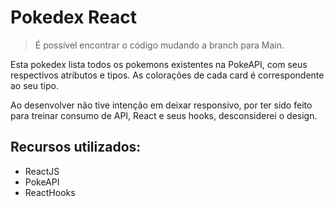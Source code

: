# Pokedex React
> É possível encontrar o código mudando a branch para Main.

<p>Esta pokedex lista todos os pokemons existentes na PokeAPI, com seus respectivos atributos e tipos. As colorações de cada card é correspondente ao seu tipo.</p>

<p>Ao desenvolver não tive intenção em deixar responsivo, por ter sido feito para treinar consumo de API, React e seus hooks, desconsiderei o design.</p>

## Recursos utilizados:

<ul>
  <li>ReactJS</li>
  <li>PokeAPI</li>
  <li>ReactHooks</li>
</ul>
